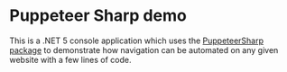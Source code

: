 # Puppeteer Sharp demo

This is a .NET 5 console application which uses the [PuppeteerSharp package](https://www.nuget.org/packages/PuppeteerSharp/) to demonstrate how navigation can be automated on any given website with a few lines of code.